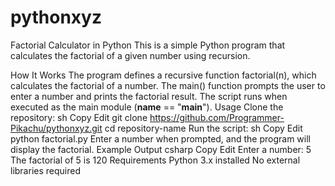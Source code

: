 # pythonxyz

Factorial Calculator in Python
This is a simple Python program that calculates the factorial of a given number using recursion.

How It Works
The program defines a recursive function factorial(n), which calculates the factorial of a number.
The main() function prompts the user to enter a number and prints the factorial result.
The script runs when executed as the main module (__name__ == "__main__").
Usage
Clone the repository:
sh
Copy
Edit
git clone https://github.com/Programmer-Pikachu/pythonxyz.git
cd repository-name
Run the script:
sh
Copy
Edit
python factorial.py
Enter a number when prompted, and the program will display the factorial.
Example Output
csharp
Copy
Edit
Enter a number: 5
The factorial of 5 is 120
Requirements
Python 3.x installed
No external libraries required
